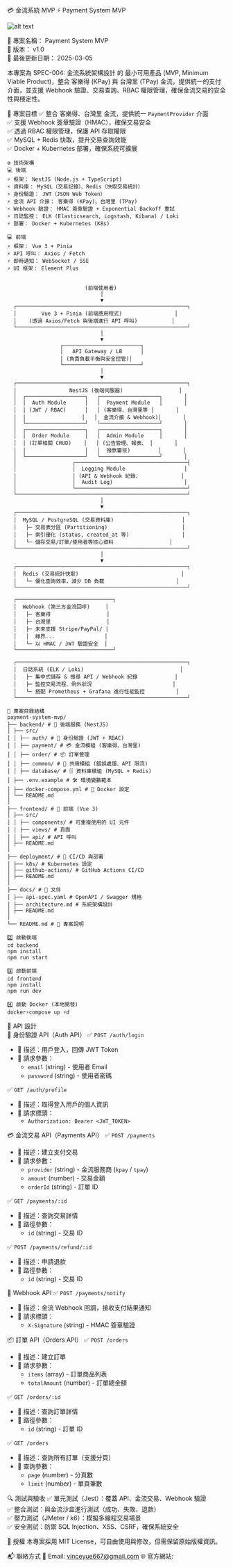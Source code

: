 💳 金流系統 MVP ⚡ Payment System MVP

![alt text](image.png)

🚀 專案名稱： Payment System MVP  
📌 版本： v1.0  
📅 最後更新日期： 2025-03-05

本專案為 SPEC-004: 金流系統架構設計 的 最小可用產品 (MVP, Minimum Viable Product)，整合 客樂得 (KPay) 與 台灣里 (TPay) 金流，提供統一的支付介面，並支援 Webhook 驗證、交易查詢、RBAC 權限管理，確保金流交易的安全性與穩定性。

🎯 專案目標
✅ 整合 客樂得、台灣里 金流，提供統一 `PaymentProvider` 介面  
✅ 支援 Webhook 簽章驗證（HMAC），確保交易安全  
✅ 透過 RBAC 權限管理，保護 API 存取權限  
✅ MySQL + Redis 快取，提升交易查詢效能  
✅ Docker + Kubernetes 部署，確保系統可擴展

```
⚙️ 技術架構
💻 後端
⚡ 框架： NestJS (Node.js + TypeScript)
⚡ 資料庫： MySQL（交易記錄）、Redis（快取交易統計）
⚡ 身份驗證： JWT（JSON Web Token）
⚡ 金流 API 介接： 客樂得 (KPay)、台灣里 (TPay)
⚡ Webhook 驗證： HMAC 簽章驗證 + Exponential Backoff 重試
⚡ 日誌監控： ELK (Elasticsearch, Logstash, Kibana) / Loki
⚡ 部署： Docker + Kubernetes (K8s)

💻 前端
⚡ 框架： Vue 3 + Pinia
⚡ API 呼叫： Axios / Fetch
⚡ 即時通知： WebSocket / SSE
⚡ UI 框架： Element Plus
```

```

                         (前端使用者)
                              │
                              ▼
  ┌───────────────────────────────────────────────────────┐
  │        Vue 3 + Pinia (前端應用程式)                 │
  │    (透過 Axios/Fetch 與後端進行 API 呼叫)           │
  └───────────────────────────────────────────────────────┘
                              │
                              ▼
                 ┌─────────────────────────┐
                 │   API Gateway / LB      │
                 │ (負責負載平衡與安全控管)│
                 └─────────────────────────┘
                              │
                              ▼
  ┌───────────────────────────────────────────────────────┐
  │                 NestJS (後端伺服器)                  │
  │  ┌───────────────────┐   ┌───────────────────┐       │
  │  │  Auth Module      │   │  Payment Module   │       │
  │  │ (JWT / RBAC)      │   │ (客樂得、台灣里等 │       │
  │  │                  │   │  金流介接 & Webhook)│       │
  │  └───────────────────┘   └───────────────────┘       │
  │  ┌───────────────────┐   ┌───────────────────┐       │
  │  │  Order Module     │   │  Admin Module     │       │
  │  │ (訂單相關 CRUD)    │   │ (公告管理、報表、 │       │
  │  │                   │   │  撥款審核)         │       │
  │  └───────────────────┘   └───────────────────┘       │
  │                  ┌────────────────────────────────────┤
  │                  │  Logging Module                   │
  │                  │ (API & Webhook 紀錄、             │
  │                  │  Audit Log)                       │
  │                  └────────────────────────────────────┘
  └───────────────────────────────────────────────────────┘
                              │
                              ▼
  ┌───────────────────────────────────────────────────────┐
  │  MySQL / PostgreSQL (交易資料庫)                      │
  │   ├─ 交易表分區 (Partitioning)                        │
  │   ├─ 索引優化 (status, created_at 等)                 │
  │   └─ 儲存交易/訂單/使用者等核心資料                  │
  └───────────────────────────────────────────────────────┘
                              │
                              ▼
  ┌───────────────────────────────────────────────────────┐
  │  Redis (交易統計快取)                                 │
  │   └─ 優化查詢效率，減少 DB 負載                       │
  └───────────────────────────────────────────────────────┘

  ┌───────────────────────────────┐
  │  Webhook (第三方金流回呼)     │
  │   ├─ 客樂得                  │
  │   ├─ 台灣里                  │
  │   ├─ 未來支援 Stripe/PayPal/ │
  │   │  綠界...                │
  │   └─ 以 HMAC / JWT 驗證安全  │
  └───────────────────────────────┘

  ┌───────────────────────────────────────────────────────┐
  │  日誌系統 (ELK / Loki)                               │
  │   ├─ 集中式儲存 & 搜尋 API / Webhook 紀錄            │
  │   ├─ 監控交易流程、例外狀況                          │
  │   └─ 搭配 Prometheus + Grafana 進行性能監控          │
  └───────────────────────────────────────────────────────┘

```

```
📂 專案目錄結構
payment-system-mvp/
├── backend/ # 🚀 後端服務 (NestJS)
│ ├── src/
│ │ ├── auth/ # 🔑 身份驗證 (JWT + RBAC)
│ │ ├── payment/ # 💳 金流模組 (客樂得、台灣里)
│ │ ├── order/ # 📦 訂單管理
│ │ ├── common/ # 🔧 共用模組 (錯誤處理、API 限流)
│ │ ├── database/ # 🗄 資料庫模組 (MySQL + Redis)
│ ├── .env.example # 🛠 環境變數範本
│ ├── docker-compose.yml # 🐳 Docker 設定
│ └── README.md
│
├── frontend/ # 🎨 前端 (Vue 3)
│ ├── src/
│ │ ├── components/ # 可重複使用的 UI 元件
│ │ ├── views/ # 頁面
│ │ ├── api/ # API 呼叫
│ ├── README.md
│
├── deployment/ # 🚀 CI/CD 與部署
│ ├── k8s/ # Kubernetes 設定
│ ├── github-actions/ # GitHub Actions CI/CD
│ ├── README.md
│
├── docs/ # 📖 文件
│ ├── api-spec.yaml # OpenAPI / Swagger 規格
│ ├── architecture.md # 系統架構設計
│ ├── README.md
│
└── README.md # 📌 專案說明
```

```
2️⃣ 啟動後端
cd backend
npm install
npm run start

3️⃣ 啟動前端
cd frontend
npm install
npm run dev

4️⃣ 啟動 Docker (本地開發)
docker⚡compose up ⚡d
```

📌 API 設計  
🔑 身份驗證 API（Auth API）
✅ `POST /auth/login`

- 🔹 描述：用戶登入，回傳 JWT Token
- 🔹 請求參數：
  - `email` (string) - 使用者 Email
  - `password` (string) - 使用者密碼

✅ `GET /auth/profile`

- 🔹 描述：取得登入用戶的個人資訊
- 🔹 請求標頭：
  - `Authorization: Bearer <JWT_TOKEN>`

💳 金流交易 API（Payments API）
✅ `POST /payments`

- 🔹 描述：建立支付交易
- 🔹 請求參數：
  - `provider` (string) - 金流服務商 (`kpay` / `tpay`)
  - `amount` (number) - 交易金額
  - `orderId` (string) - 訂單 ID

✅ `GET /payments/:id`

- 🔹 描述：查詢交易詳情
- 🔹 路徑參數：
  - `id` (string) - 交易 ID

✅ `POST /payments/refund/:id`

- 🔹 描述：申請退款
- 🔹 路徑參數：
  - `id` (string) - 交易 ID

🔔 Webhook API
✅ `POST /payments/notify`

- 🔹 描述：金流 Webhook 回調，接收支付結果通知
- 🔹 請求標頭：
  - `X-Signature` (string) - HMAC 簽章驗證

📦 訂單 API（Orders API）
✅ `POST /orders`

- 🔹 描述：建立訂單
- 🔹 請求參數：
  - `items` (array) - 訂單商品列表
  - `totalAmount` (number) - 訂單總金額

✅ `GET /orders/:id`

- 🔹 描述：查詢訂單詳情
- 🔹 路徑參數：
  - `id` (string) - 訂單 ID

✅ `GET /orders`

- 🔹 描述：查詢所有訂單（支援分頁）
- 🔹 查詢參數：
  - `page` (number) - 分頁數
  - `limit` (number) - 單頁筆數

🔍 測試與驗收
✅ 單元測試（Jest）：覆蓋 API、金流交易、Webhook 驗證  
✅ 整合測試：與金流沙盒進行測試（成功、失敗、退款）  
✅ 壓力測試（JMeter / k6）：模擬多線程交易場景  
✅ 安全測試：防禦 SQL Injection、XSS、CSRF，確保系統安全

📜 授權
本專案採用 MIT License，可自由使用與修改，但需保留原始版權資訊。

📬 聯絡方式
📧 Email: vinceyue667@gmail.com
🌐 官方網站:
